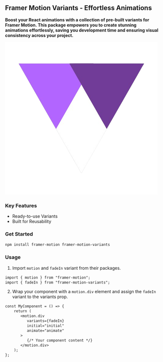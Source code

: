 ## **Framer Motion Variants - Effortless Animations**

**Boost your React animations with a collection of pre-built variants for Framer Motion. This package empowers you to create stunning animations effortlessly, saving you development time and ensuring visual consistency across your project.**

[![Watch the video](logo.png)](https://github.com/surendra-manjhi/framer-motion-variants/assets/121970162/1ddc7622-0929-4314-9a67-10c0f21bf616)

### **Key Features**

-   Ready-to-use Variants
-   Built for Reusability

### **Get Started**

```bash
npm install framer-motion framer-motion-variants
```

### **Usage**

1. Import `motion` and `fadeIn` variant from their packages.

```tsx
import { motion } from "framer-motion";
import { fadeIn } from "framer-motion-variants";
```

2. Wrap your component with a `motion.div` element and assign the `fadeIn` variant to the variants prop.

```tsx
const MyComponent = () => {
    return (
       <motion.div
          variants={fadeIn}
          initial="initial"
          animate="animate"
       >
          {/* Your component content */}
       </motion.div>
    );
};
```
